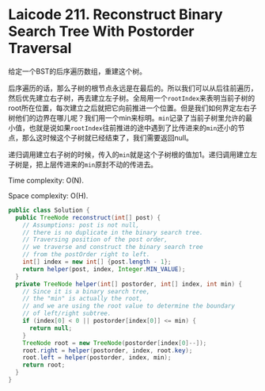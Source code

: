# Laicode 211. Reconstruct Binary Search Tree With Postorder Traversal

给定一个BST的后序遍历数组，重建这个树。

后序遍历的话，那么子树的根节点永远是在最后的。所以我们可以从后往前遍历，然后优先建立右子树，再去建立左子树。全局用一个`rootIndex`来表明当前子树的root所在位置，每次建立之后就把它向前推进一个位置。但是我们如何界定左右子树他们的边界在哪儿呢？我们用一个min来标明。`min`记录了当前子树里允许的最小值，也就是说如果`rootIndex`往前推进的途中遇到了比传进来的`min`还小的节点，那么这时候这个子树就已经结束了，我们需要返回null。

递归调用建立右子树的时候，传入的`min`就是这个子树根的值加1。递归调用建立左子树是，把上层传进来的`min`原封不动的传进去。

Time complexity: O(N).

Space complexity: O(H).

```java
public class Solution {
  public TreeNode reconstruct(int[] post) {
    // Assumptions: post is not null,
    // there is no duplicate in the binary search tree.
    // Traversing position of the post order,
    // we traverse and construct the binary search tree
    // from the postOrder right to left.
    int[] index = new int[] {post.length - 1};
    return helper(post, index, Integer.MIN_VALUE);
  }
  private TreeNode helper(int[] postorder, int[] index, int min) {
    // Since it is a binary search tree,
    // the "min" is actually the root,
    // and we are using the root value to determine the boundary
    // of left/right subtree.    
    if (index[0] < 0 || postorder[index[0]] <= min) {
      return null;
    }
    TreeNode root = new TreeNode(postorder[index[0]--]);
    root.right = helper(postorder, index, root.key);
    root.left = helper(postorder, index, min);
    return root;
  }
}
```